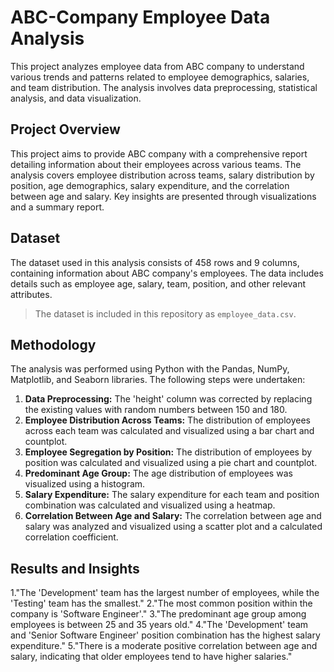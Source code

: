# ABC-Company Employee Data Analysis
This project analyzes employee data from ABC company to understand various trends and patterns related to employee demographics, salaries, and team distribution.  The analysis involves data preprocessing, statistical analysis, and data visualization.

## Project Overview
This project aims to provide ABC company with a comprehensive report detailing information about their employees across various teams.  The analysis covers employee distribution across teams, salary distribution by position, age demographics, salary expenditure, and the correlation between age and salary.  Key insights are presented through visualizations and a summary report.

## Dataset
The dataset used in this analysis consists of 458 rows and 9 columns, containing information about ABC company's employees.  The data includes details such as employee age, salary, team, position, and other relevant attributes.
> The dataset is included in this repository as `employee_data.csv`.


## Methodology

The analysis was performed using Python with the Pandas, NumPy, Matplotlib, and Seaborn libraries. The following steps were undertaken:

1. **Data Preprocessing:** The 'height' column was corrected by replacing the existing values with random numbers between 150 and 180.
2. **Employee Distribution Across Teams:**  The distribution of employees across each team was calculated and visualized using a bar chart and countplot.
3. **Employee Segregation by Position:**  The distribution of employees by position was calculated and visualized using a pie chart and countplot.
4. **Predominant Age Group:** The age distribution of employees was visualized using a histogram.
5. **Salary Expenditure:** The salary expenditure for each team and position combination was calculated and visualized using a heatmap.
6. **Correlation Between Age and Salary:** The correlation between age and salary was analyzed and visualized using a scatter plot and a calculated correlation coefficient.
   

## Results and Insights
1."The 'Development' team has the largest number of employees, while the 'Testing' team has the smallest."
2."The most common position within the company is 'Software Engineer'."
3."The predominant age group among employees is between 25 and 35 years old."
4."The 'Development' team and 'Senior Software Engineer' position combination has the highest salary expenditure."
5."There is a moderate positive correlation between age and salary, indicating that older employees tend to have higher salaries."
